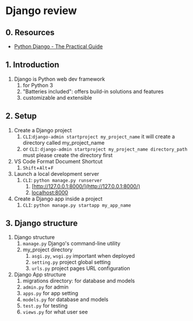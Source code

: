 # Django review

## 0. Resources

- [Python Django - The Practical Guide](https://gale.udemy.com/course/python-django-the-practical-guide/)

## 1. Introduction

1. Django is Python web dev framework
    1. for Python 3
    2. "Batteries included": offers build-in solutions and features
    3. customizable and extensible

## 2. Setup

1. Create a Django project
    1. `CLI`:`django-admin startproject my_project_name` it will create a directory called my_project_name
    2. or `CLI`: `django-admin startproject my_project_name directory_path` must please create the directory first
2. VS Code Format Document Shortcut
    1. `Shift`+`Alt`+`F`
3. Launch a local development server
    1. `CLI`: `python manage.py runserver`
        1. [http://127.0.0.1:8000/](http://127.0.0.1:8000/)
        2. [localhost:8000](localhost:8000)
4. Create a Django app inside a project
    1. `CLI`: `python manage.py startapp my_app_name`

## 3. Django structure

1. Django structure
    1. `manage.py` Django's command-line utility
    2. my_project directory
        1. `asgi.py`, `wsgi.py` important when deployed
        2. `setting.py` project global setting
        3. `urls.py` project pages URL configuration
2. Django App structure
    1. migrations directory: for database and models
    2. `admin.py` for admin
    3. `apps.py` for app setting
    4. `models.py` for database and models
    5. `test.py` for testing
    6. `views.py` for what user see
